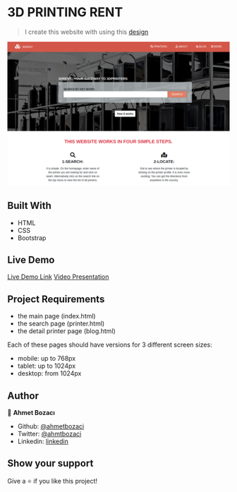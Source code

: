 # 3D PRINTING RENT

> I create this website with using this [design](https://www.behance.net/gallery/25563385/PatashuleKE)

![screenshot](assets/images/screenshot.png)

## Built With

- HTML
- CSS
- Bootstrap

## Live Demo

[Live Demo Link](https://ahmetbozaci.github.io/3D-Printer-Rent/)
[Video Presentation](https://www.loom.com/share/001ece445b254a46a5a6611e9a9d9b35)

## Project Requirements

- the main page (index.html)
- the search page (printer.html)
- the detail printer page (blog.html)

Each of these pages should have versions for 3 different screen sizes: 

- mobile: up to 768px
- tablet: up to 1024px
- desktop: from 1024px

## Author

👤 **Ahmet Bozacı**

- Github: [@ahmetbozaci ](https://github.com/ahmetbozaci)
- Twitter: [@ahmtbozaci](https://twitter.com/ahmtbozaci)
- Linkedin: [linkedin](https://www.linkedin.com/in/ahmetbozaci/)


## Show your support

Give a ⭐️ if you like this project!
